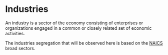 # Industries

An industry is a sector of the economy consisting of enterprises or organizations engaged in a common or closely related set of economic activities.

The industries segregation that will be observed here is based on the [NAICS](/technology/README.md#naics) broad sectors.
